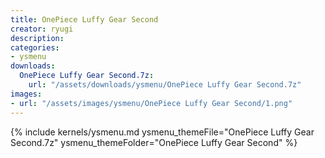 ```yaml
---
title: OnePiece Luffy Gear Second
creator: ryugi
description: 
categories:
- ysmenu
downloads:
  OnePiece Luffy Gear Second.7z:
    url: "/assets/downloads/ysmenu/OnePiece Luffy Gear Second.7z"
images:
- url: "/assets/images/ysmenu/OnePiece Luffy Gear Second/1.png"
---
```


{% include kernels/ysmenu.md ysmenu_themeFile="OnePiece Luffy Gear Second.7z" ysmenu_themeFolder="OnePiece Luffy Gear Second" %}
